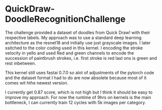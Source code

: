 # QuickDraw-DoodleRecognitionChallenge

The challenge provided a dataset of doodles from Quick Draw! with their respective labels.
My approach was to use a standard deep learning architecture as the resnet18 and initially use just grayscale images.
I later ssitched to the color coding used in this kernel. I encoding the stroke velocity in yello and used Red and green channels to encode the succession of paintbrush strokes, i.e. first stroke is red last ons is green and rest inbetween.

This kernel still uses fastai 0.7.0 so alot of adjustments of the pytorch code and the dataset format I had to do are now absolete because most of it comes wit hthe newest version. 

I currently get 0.87 score, which is not high but I think it should be easy to improve my approach.
For now the runtime of 9hrs on kernels is the main bottleneck, I can currently train 12 cycles with 5k images per category.
